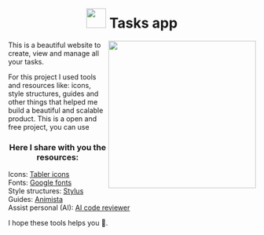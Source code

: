 <h1 align="center"> <img src="https://upload.wikimedia.org/wikipedia/commons/5/5b/Google_Tasks_2021.svg" width="40"> Tasks app</h1>
<img src="https://media2.giphy.com/media/v1.Y2lkPTc5MGI3NjExNjBlMzk2M2ZhMDYxNDY3YTE0ZDA2YjI3YjUwMjYyNTU1MDNhZTljMCZjdD1n/8HcT5UwUTT0XtlIvmc/giphy.gif" align="right" width="300">
<p>
  This is a beautiful website to create, view and manage all your tasks.
</p>
<p>
  For this project I used tools and resources like: icons, style structures, guides and other things that helped me build a beautiful and scalable product. This is a open and free project, you can use
  
  <h3 align="center">Here I share with you the resources:</h3>
  
  Icons: <a href="https://tablericons.com/">Tabler icons</a><br>
  Fonts: <a href="https://fonts.google.com/">Google fonts</a><br>
  Style structures: <a href="https://stylus-lang.com/">Stylus</a><br>
  Guides: <a href="https://animista.net/">Animista</a><br>
  Assist personal (AI): <a href="https://ai-code-reviewer.com/">AI code reviewer</a><br>
  
  I hope these tools helps you 💚.
</p>
